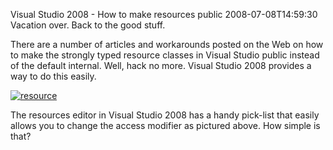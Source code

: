 Visual Studio 2008 - How to make resources public
2008-07-08T14:59:30
Vacation over. Back to the good stuff.

There are a number of articles and workarounds posted on the Web on how to make the strongly typed resource classes in Visual Studio public instead of the default internal. Well, hack no more. Visual Studio 2008 provides a way to do this easily.

[![resource](/content/images/blog/VisualStudio2008Howtomakeresourcespublic_99CC/resource_thumb.png)](/content/images/blog/VisualStudio2008Howtomakeresourcespublic_99CC/resource.png)

The resources editor in Visual Studio 2008 has a handy pick-list that easily allows you to change the access modifier as pictured above. How simple is that?
